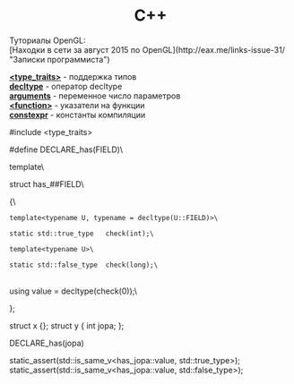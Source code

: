 <h1 align="center">C++</h1>
Туториалы OpenGL:
</br>[Находки в сети за август 2015 по OpenGL](http://eax.me/links-issue-31/ "Записки программиста")

**[\<type_traits>](type_trains.md)** - поддержка типов<br>
**[decltype](decltype.md)** - оператор decltype<br>
**[arguments](arguments.md)** - переменное число параметров<br>
**[\<function>](function.md)** - указатели на функции<br>
**[constexpr](constexpr.md)** - константы компиляции<br>


#include <type_traits>

#define DECLARE_has(FIELD)\

template<typename T>\
    
struct has_##FIELD\

{\

    template<typename U, typename = decltype(U::FIELD)>\
    
    static std::true_type   check(int);\
    
    template<typename U>\
    
    static std::false_type  check(long);\
    
\
    using value = decltype(check<T>(0));\
    
};

struct x {};
struct y { int jopa; };

DECLARE_has(jopa)

static_assert(std::is_same_v<has_jopa<y>::value, std::true_type>);
static_assert(std::is_same_v<has_jopa<x>::value, std::false_type>);
